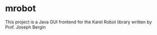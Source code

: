 # mrobot

This project is a Java GUI frontend for the Karel Robot library written by Prof. Joseph Bergin
